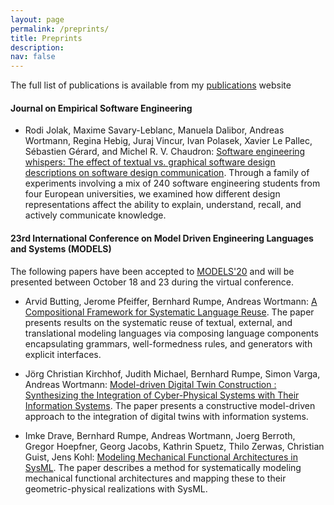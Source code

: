 ```yaml
---
layout: page
permalink: /preprints/
title: Preprints
description: 
nav: false
---
```


The full list of publications is available from my [publications](../publications/) website

#### Journal on Empirical Software Engineering

- Rodi Jolak, Maxime Savary-Leblanc, Manuela Dalibor, Andreas Wortmann, Regina Hebig, Juraj Vincur, Ivan Polasek, Xavier Le Pallec, Sébastien Gérard, and Michel R. V. Chaudron: [Software engineering whispers: The effect of textual vs. graphical software design descriptions on software design communication](https://link.springer.com/article/10.1007/s10664-020-09835-6?wt_mc=Internal.Event.1.SEM.ArticleAuthorOnlineFirst). Through a family of experiments involving a mix of 240 software engineering students from four European universities, we examined how different design representations affect the ability to explain, understand, recall, and actively communicate knowledge.

#### 23rd International Conference on Model Driven Engineering Languages and Systems (MODELS)

The following papers have been accepted to [MODELS'20](http://www.modelsconference.org/) and will be presented between October 18 and 23 during the virtual conference.

- Arvid Butting, Jerome Pfeiffer, Bernhard Rumpe, Andreas Wortmann: [A Compositional Framework for Systematic Language Reuse](https://raw.githubusercontent.com/awortmann/awortmann.github.io/master/downloads/preprints/2020/models/A_Compositional_Frameworkfor_Systematic_Modeling_Language_Reuse.pdf). The paper presents results on the systematic reuse of textual, external, and translational modeling languages via composing language components encapsulating grammars, well-formedness rules, and generators with explicit interfaces.

- Jörg Christian Kirchhof, Judith Michael, Bernhard Rumpe, Simon Varga, Andreas Wortmann: [Model-driven Digital Twin Construction : Synthesizing the Integration of Cyber-Physical Systems with Their Information Systems](https://raw.githubusercontent.com/awortmann/awortmann.github.io/master/downloads/preprints/2020/models/Model-driven_Digital_Twin_Construction_-_Synthesizing_the_Integration_of_Cyber-Physical_Systems_with_Their_Information_Systems.pdf). The paper presents a constructive model-driven approach to the integration of digital twins with information systems.

- Imke Drave, Bernhard Rumpe, Andreas Wortmann, Joerg Berroth, Gregor Hoepfner, Georg Jacobs, Kathrin Spuetz, Thilo Zerwas, Christian Guist, Jens Kohl: [Modeling Mechanical Functional Architectures in SysML](https://raw.githubusercontent.com/awortmann/awortmann.github.io/master/downloads/preprints/2020/models/Modeling_Mechanical_Functional_Architectures_in_SysML.PDF). The paper describes a method for systematically modeling mechanical functional architectures and mapping these to their geometric-physical realizations with SysML.
